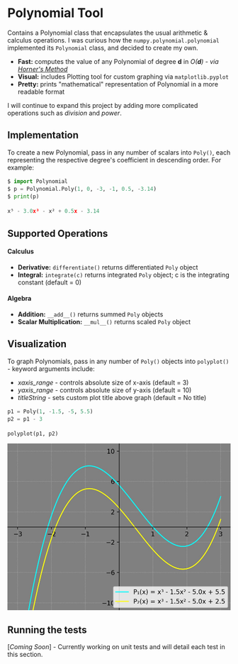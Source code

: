 # Polynomial Tool

Contains a Polynomial class that encapsulates the usual arithmetic & calculus operations. I was curious how the `numpy.polynomial.polynomial` implemented its `Polynomial` class, and decided to create my own.

* **Fast:** computes the value of any Polynomial of degree **d** in *O(**d**) - via [Horner's Method](https://en.wikipedia.org/wiki/Horner%27s_method)*
* **Visual:** includes Plotting tool for custom graphing via `matplotlib.pyplot`
* **Pretty:** prints "mathematical" representation of Polynomial in a more readable format

I will continue to expand this project by adding more complicated operations such as *division* and *power*.

## Implementation

To create a new Polynomial, pass in any number of scalars into `Poly()`, each representing the respective degree's coefficient in descending order. For example:

```python
$ import Polynomial
$ p = Polynomial.Poly(1, 0, -3, -1, 0.5, -3.14)
$ print(p)

x⁵ - 3.0x³ - x² + 0.5x - 3.14
```


## Supported Operations

#### Calculus
* **Derivative:** `differentiate()` returns differentiated `Poly` object
* **Integral:** `integrate(c)` returns integrated `Poly` object; c is the integrating constant (default = 0)

#### Algebra
* **Addition:** `__add__()` returns summed `Poly` objects
* **Scalar Multiplication:** `__mul__()` returns scaled `Poly` object

## Visualization

To graph Polynomials, pass in any number of `Poly()` objects into `polyplot()` - keyword arguments include:
* *xaxis_range* - controls absolute size of x-axis (default = 3)
* *yaxis_range* - controls absolute size of y-axis (default = 10)
* *titleString* - sets custom plot title above graph (default = No title)

```python
p1 = Poly(1, -1.5, -5, 5.5)
p2 = p1 - 3

polyplot(p1, p2)
```
![Sample 3rd degree Polynomials](screenshots/cubics.png)

## Running the tests

[*Coming Soon*] - Currently working on unit tests and will detail each test in this section.




